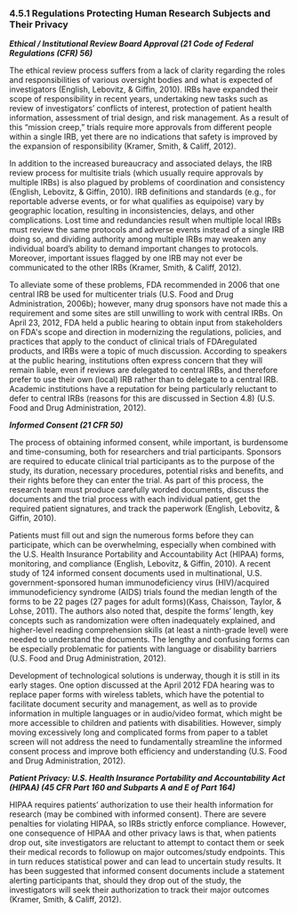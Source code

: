 ### 4.5.1 Regulations Protecting Human Research Subjects and Their Privacy

**_Ethical / Institutional Review Board Approval (21 Code of Federal Regulations (CFR) 56)_**

The ethical review process suffers from a lack of clarity regarding the roles and responsibilities of various oversight bodies and what is expected of investigators (English, Lebovitz, & Giffin, 2010). IRBs have expanded their scope of responsibility in recent years, undertaking new tasks such as review of investigators’ conflicts of interest, protection of patient health information, assessment of trial design, and risk management. As a result of this “mission creep,” trials require more approvals from different people within a single IRB, yet there are no indications that safety is improved by the expansion of responsibility (Kramer, Smith, & Califf, 2012).

In addition to the increased bureaucracy and associated delays, the IRB review process for multisite trials (which usually require approvals by multiple IRBs) is also plagued by problems of coordination and consistency (English, Lebovitz, & Giffin, 2010). IRB definitions and standards (e.g., for reportable adverse events, or for what qualifies as equipoise) vary by geographic location, resulting in inconsistencies, delays, and other complications. Lost time and redundancies result when multiple local IRBs must review the same protocols and adverse events instead of a single IRB doing so, and dividing authority among multiple IRBs may weaken any individual board’s ability to demand important changes to protocols. Moreover, important issues flagged by one IRB may not ever be communicated to the other IRBs (Kramer, Smith, & Califf, 2012).

To alleviate some of these problems, FDA recommended in 2006 that one central IRB be used for multicenter trials (U.S. Food and Drug Administration, 2006b); however, many drug sponsors have not made this a requirement and some sites are still unwilling to work with central IRBs. On April 23, 2012, FDA held a public hearing to obtain input from stakeholders on FDA's scope and direction in modernizing the regulations, policies, and practices that apply to the conduct of clinical trials of FDAregulated products, and IRBs were a topic of much discussion. According to speakers at the public hearing, institutions often express concern that they will remain liable, even if reviews are delegated to central IRBs, and therefore prefer to use their own (local) IRB rather than to delegate to a central IRB. Academic institutions have a reputation for being particularly reluctant to defer to central IRBs (reasons for this are discussed in Section 4.8) (U.S. Food and Drug Administration, 2012).

**_Informed Consent (21 CFR 50)_**

The process of obtaining informed consent, while important, is burdensome and time-consuming, both for researchers and trial participants. Sponsors are required to educate clinical trial participants as to the purpose of the study, its duration, necessary procedures, potential risks and benefits, and their rights before they can enter the trial. As part of this process, the research team must produce carefully worded documents, discuss the documents and the trial process with each individual patient, get the required patient signatures, and track the paperwork (English, Lebovitz, & Giffin, 2010).

Patients must fill out and sign the numerous forms before they can participate, which can be overwhelming, especially when combined with the U.S. Health Insurance Portability and Accountability Act (HIPAA) forms, monitoring, and compliance (English, Lebovitz, & Giffin, 2010). A recent study of 124 informed consent documents used in multinational, U.S. government-sponsored human immunodeficiency virus (HIV)/acquired immunodeficiency syndrome (AIDS) trials found the median length of the forms to be 22 pages (27 pages for adult forms)(Kass, Chaisson, Taylor, & Lohse, 2011). The authors also noted that, despite the forms’ length, key concepts such as randomization were often inadequately explained, and higher-level reading comprehension skills (at least a ninth-grade level) were needed to understand the documents. The lengthy and confusing forms can be especially problematic for patients with language or disability barriers (U.S. Food and Drug Administration, 2012).

Development of technological solutions is underway, though it is still in its early stages. One option discussed at the April 2012 FDA hearing was to replace paper forms with wireless tablets, which have the potential to facilitate document security and management, as well as to provide information in multiple languages or in audio/video format, which might be more accessible to children and patients with disabilities. However, simply moving excessively long and complicated forms from paper to a tablet screen will not address the need to fundamentally streamline the informed consent process and improve both efficiency and understanding (U.S. Food and Drug Administration, 2012).

_**Patient Privacy: U.S. Health Insurance Portability and Accountability Act (HIPAA) (45 CFR Part 160 and Subparts A and E of Part 164)**_

HIPAA requires patients’ authorization to use their health information for research (may be combined with informed consent). There are severe penalties for violating HIPAA, so IRBs strictly enforce compliance. However, one consequence of HIPAA and other privacy laws is that, when patients drop out, site investigators are reluctant to attempt to contact them or seek their medical records to followup on major outcomes/study endpoints. This in turn reduces statistical power and can lead to uncertain study results. It has been suggested that informed consent documents include a statement alerting participants that, should they drop out of the study, the investigators will seek their authorization to track their major outcomes (Kramer, Smith, & Califf, 2012).

#
